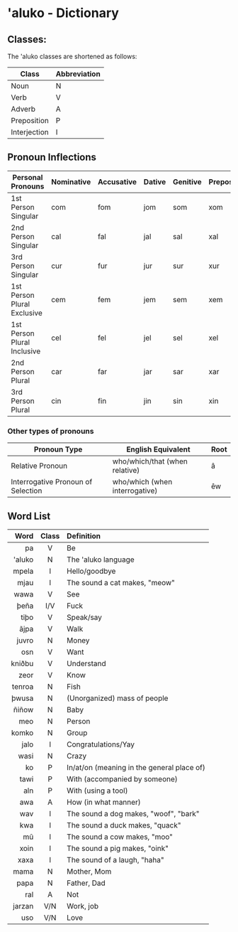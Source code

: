 # 'aluko - Dictionary

## Classes:

The 'aluko classes are shortened as follows:

| **Class**    | **Abbreviation** |
| ------------ | ---------------- |
| Noun         | N                |
| Verb         | V                |
| Adverb       | A                |
| Preposition  | P                |
| Interjection | I                |

## Pronoun Inflections

| Personal Pronouns           | **Nominative** | **Accusative** | **Dative** | **Genitive** | **Prepositional** |
| --------------------------- | -------------- | -------------- | ---------- | ------------ | ----------------- |
| 1st Person Singular         | com            | fom            | jom        | som          | xom               |
| 2nd Person Singular         | cal            | fal            | jal        | sal          | xal               |
| 3rd Person Singular         | cur            | fur            | jur        | sur          | xur               |
| 1st Person Plural Exclusive | cem            | fem            | jem        | sem          | xem               |
| 1st Person Plural Inclusive | cel            | fel            | jel        | sel          | xel               |
| 2nd Person Plural           | car            | far            | jar        | sar          | xar               |
| 3rd Person Plural           | cin            | fin            | jin        | sin          | xin               |

### Other types of pronouns

| **Pronoun Type**                   | **English Equivalent**                 | **Root** |
| ---------------------------------- | -------------------------------------- | -------- |
| Relative Pronoun                   | who/which/that (when relative)         | â        |
| Interrogative Pronoun of Selection | who/which (when interrogative)         | êw       |

## Word List

| **Word**       | **Class** | **Definition**                                                                                  |
| -------------: | :-------: | :---------------------------------------------------------------------------------------------- |
| pa             | V         | Be                                                                                              |
| 'aluko         | N         | The 'aluko language                                                                             |
| mpela          | I         | Hello/goodbye                                                                                   |
| mjau           | I         | The sound a cat makes, "meow"                                                                   |
| wawa           | V         | See                                                                                             |
| þeña           | I/V       | Fuck                                                                                            |
| tiþo           | V         | Speak/say                                                                                       |
| ãjpa           | V         | Walk                                                                                            |
| juvro          | N         | Money                                                                                           |
| osn            | V         | Want                                                                                            |
| kniðbu         | V         | Understand                                                                                      |
| zeor           | V         | Know                                                                                            |
| tenroa         | N         | Fish                                                                                            |
| þwusa          | N         | (Unorganized) mass of people                                                                    |
| ñiñow          | N         | Baby                                                                                            |
| meo            | N         | Person                                                                                          |
| komko          | N         | Group                                                                                           |
| jalo           | I         | Congratulations/Yay                                                                             |
| wasi           | N         | Crazy                                                                                           |
| ko             | P         | In/at/on (meaning in the general place of)                                                      |
| tawi           | P         | With (accompanied by someone)                                                                   |
| aln            | P         | With (using a tool)                                                                             |
| awa            | A         | How (in what manner)                                                                            |
| wav            | I         | The sound a dog makes, "woof", "bark"                                                           |
| kwa            | I         | The sound a duck makes, "quack"                                                                 |
| mû             | I         | The sound a cow makes, "moo"                                                                    |
| xoin           | I         | The sound a pig makes, "oink"                                                                   |
| xaxa           | I         | The sound of a laugh, "haha"                                                                    |
| mama           | N         | Mother, Mom                                                                                     |
| papa           | N         | Father, Dad                                                                                     |
| ral            | A         | Not                                                                                             |
| jarzan         | V/N       | Work, job                                                                                       |
| uso            | V/N       | Love                                                                                            |